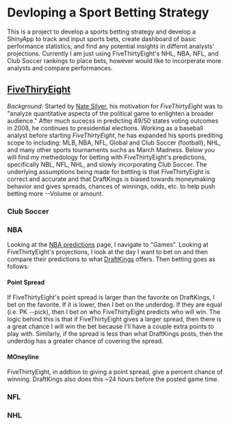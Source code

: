 # Devloping a Sport Betting Strategy
This is a project to develop a sports betting strategy and develop a ShinyApp to track and input sports bets, create dashboard of basic performance statistics, and find any potential insights in differnt analysts' projections. Currently I am just using FiveThirtyEight's NHL, NBA, NFL, and Club Soccer rankings to place bets, however would like to incorperate more analysts and compare performances.

## [FiveThiryEight](https://fivethirtyeight.com/)
*Background:* Started by [Nate Silver](https://en.wikipedia.org/wiki/Nate_Silver), his motivation for _FiveThirtyEight_ was to "analyze quantitative aspects of the political game to enlighten a broader audience." After much sucecss in predicting 49/50 states voting outcomes in 2008, he continues to presidential elections. Working as a baseball analyst before starting _FiveThirtyEight_, he has expanded his sports prediting scope to including: MLB, NBA, NFL, Global and Club Soccer (football), NHL, and many other sports tournaments suchs as March Madness.
Below you will find my methedology for betting with FiveThirtyEight's predictions, specifically NBL, NFL, NHL, and slowly incorporating Club Soccer. The underlying assumptions being made for betting is that FiveThirtyEight is correct and accurate and that DraftKings is biased towards moneymaking behavior and gives spreads, chances of winnings, odds, etc. to help push betting more --Volume or amount.

### Club Soccer

### NBA
Looking at the [NBA predictions](https://projects.fivethirtyeight.com/2022-nba-predictions/?ex_cid=irpromo) page, I navigate to "Games". Looking at FiveThirtyEight's projections, I look at the day I want to bet on and then compare their predictions to what [DraftKings](https://www.draftkings.com/account/sitelogin/false?returnurl=%2Flobby) offers. Then betting goes as follows:

#### Point Spread
If FiveThirtyEight's point spread is larger than the favorite on DraftKings, I bet on the favorite. If it is lower, then I bet on the underdog. If they are equal (i.e. PK --pick), then I bet on who FiveThirtyEight predicts who will win. The logic behind this is that if FiveThirtyEight gives a larger spread, then there is a great chance I will win the bet because I'll have a couple extra points to play with. Similarly, if the spread is less than what DraftKings posts, then the underdog has a greater chance of covering the spread.
#### MOneyline
FiveThirtyEight, in addtion to giving a point spread, give a percent chance of winning. DraftKings also does this ~24 hours before the posted game time.



### NFL

### NHL

